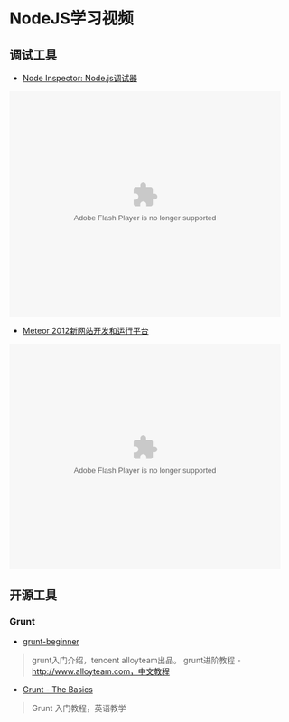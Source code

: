 # NodeJS学习视频

## 调试工具

* [Node Inspector: Node.js调试器](http://v.youku.com/v_show/id_XMjA2MDQzMzY4.html)

<embed src="http://player.youku.com/player.php/sid/XMjA2MDQzMzY4/v.swf" allowFullScreen="true" quality="high" width="480" height="400" align="middle" allowScriptAccess="always" type="application/x-shockwave-flash"></embed>

* [Meteor 2012新网站开发和运行平台](http://v.youku.com/v_show/id_XMzgwMjc3Mzcy.html)

<embed src="http://player.youku.com/player.php/sid/XMzgwMjc3Mzcy/v.swf" allowFullScreen="true" quality="high" width="480" height="400" align="middle" allowScriptAccess="always" type="application/x-shockwave-flash"></embed>

## 开源工具

### Grunt

* [grunt-beginner](http://v.youku.com/v_show/id_XNjUxNjU5NTQ4.html)

>	grunt入门介绍，tencent alloyteam出品。 grunt进阶教程 - http://www.alloyteam.com，中文教程

* [Grunt - The Basics](http://v.youku.com/v_show/id_XNzAzODQ1NzI0.html)

>	Grunt 入门教程，英语教学



